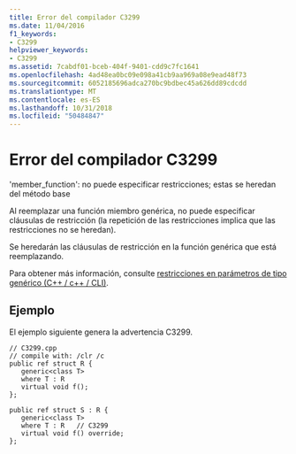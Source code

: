 ```yaml
---
title: Error del compilador C3299
ms.date: 11/04/2016
f1_keywords:
- C3299
helpviewer_keywords:
- C3299
ms.assetid: 7cabdf01-bceb-404f-9401-cdd9c7fc1641
ms.openlocfilehash: 4ad48ea0bc09e098a41cb9aa969a08e9ead48f73
ms.sourcegitcommit: 6052185696adca270bc9bdbec45a626dd89cdcdd
ms.translationtype: MT
ms.contentlocale: es-ES
ms.lasthandoff: 10/31/2018
ms.locfileid: "50484847"
---
```

# <a name="compiler-error-c3299"></a>Error del compilador C3299

'member_function': no puede especificar restricciones; estas se heredan del método base

Al reemplazar una función miembro genérica, no puede especificar cláusulas de restricción (la repetición de las restricciones implica que las restricciones no se heredan).

Se heredarán las cláusulas de restricción en la función genérica que está reemplazando.

Para obtener más información, consulte [restricciones en parámetros de tipo genérico (C++ / c++ / CLI)](../../windows/constraints-on-generic-type-parameters-cpp-cli.md).

## <a name="example"></a>Ejemplo

El ejemplo siguiente genera la advertencia C3299.

```
// C3299.cpp
// compile with: /clr /c
public ref struct R {
   generic<class T>
   where T : R
   virtual void f();
};

public ref struct S : R {
   generic<class T>
   where T : R   // C3299
   virtual void f() override;
};
```